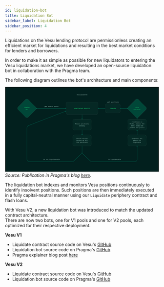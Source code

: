 ```yaml
---
id: liquidation-bot
title: Liquidation Bot 
sidebar_label: Liquidation Bot
sidebar_position: 4
---
```


Liquidations on the Vesu lending protocol are permissionless creating an efficient market for liquidations and resulting in the best market conditions for lenders and borrowers.

In order to make it as simple as possible for new liquidators to entering the Vesu liquidations market, we have developed an open-source liquidation bot in collaboration with the Pragma team.

The following diagram outlines the bot's architecture and main components:

![Vesu Liquidation Bot](./images/vesu-liquidation-bot.png)
_Source: Publication in Pragma's blog [here](https://blog.pragma.build/announcing-the-open-source-liquidation-bot-for-vesu/)._

The liquidation bot indexes and monitors Vesu positions continuously to identify insolvent positions. Such positions are then immediately executed in a fully capital-neutral manner using our `Liquidate` periphery contract and flash loans. 

With Vesu V2, a new liquidation bot was introduced to match the updated contract architecture.  
There are now two bots, one for V1 pools and one for V2 pools, each optimized for their respective deployment.

**Vesu V1**
- Liquidate contract source code on Vesu's [GitHub](https://github.com/vesuxyz/vesu-periphery/blob/main/src/liquidate.cairo)
- Liquidation bot source code on Pragma's [GitHub](https://github.com/astraly-labs/vesu-liquidator)
- Pragma explainer blog post [here](https://blog.pragma.build/announcing-the-open-source-liquidation-bot-for-vesu/)

**Vesu V2**
- Liquidate contract source code on Vesu's [GitHub](https://github.com/vesuxyz/vesu-v2-periphery/blob/main/src/liquidate.cairo )
- Liquidation bot source code on Pragma's [GitHub](https://github.com/astraly-labs/vesu-v2-liquidator)




